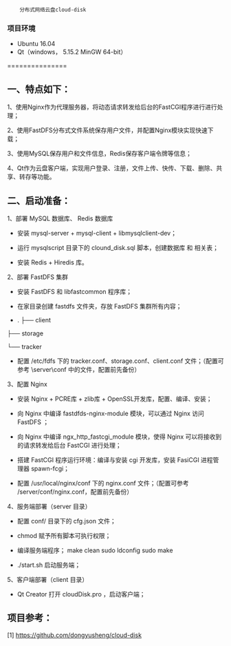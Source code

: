 
    	分布式网络云盘cloud-disk

### 项目环境
* Ubuntu 16.04
* Qt（windows， 5.15.2 MinGW 64-bit）

===============

一、特点如下：
------------
1、使用Nginx作为代理服务器，将动态请求转发给后台的FastCGI程序进行进行处理；

2、使用FastDFS分布式文件系统保存用户文件，并配置Nginx模块实现快速下载；

3、使用MySQL保存用户和文件信息，Redis保存客户端令牌等信息；

4、Qt作为云盘客户端，实现用户登录、注册，文件上传、快传、下载、删除、共享、转存等功能。

二、启动准备：
------------


1、部署 MySQL 数据库、 Redis 数据库

* 安装 mysql-server + mysql-client + libmysqlclient-dev；

* 运行 mysqlscript 目录下的 clound_disk.sql 脚本，创建数据库 和 相关表；

* 安装 Redis + Hiredis 库。



2、部署 FastDFS 集群

* 安装 FastDFS  和 libfastcommon 程序库；

* 在家目录创建 fastdfs 文件夹，存放 FastDFS 集群所有内容；
* .
├── client

├── storage

└── tracker

* 配置 /etc/fdfs 下的 tracker.conf、storage.conf、client.conf  文件；（配置可参考 \server\conf 中的文件，配置前先备份）



3、配置 Nginx

* 安装 Nginx + PCRE库 + zlib库 + OpenSSL开发库，配置、编译、安装；

* 向 Nginx 中编译 fastdfds-nginx-module 模块，可以通过 Nginx 访问 FastDFS ；

* 向 Nginx 中编译 ngx_http_fastcgi_module 模块，使得 Nginx 可以将接收到的请求转发给后台 FastCGI 进行处理；

* 搭建 FastCGI 程序运行环境：编译与安装 cgi 开发库，安装 FasiCGI 进程管理器 spawn-fcgi；

* 配置 /usr/local/nginx/conf 下的 nginx.conf 文件；（配置可参考 /server/conf/nginx.conf，配置前先备份）



4、服务端部署（server 目录）

* 配置 conf/ 目录下的 cfg.json 文件；

* chmod 赋予所有脚本可执行权限；

* 编译服务端程序；
make clean
sudo ldconfig 
sudo make

* ./start.sh 启动服务端；



5、客户端部署（client 目录）

* Qt Creator 打开 cloudDisk.pro ，启动客户端；




项目参考：
------------
[1] https://github.com/dongyusheng/cloud-disk
